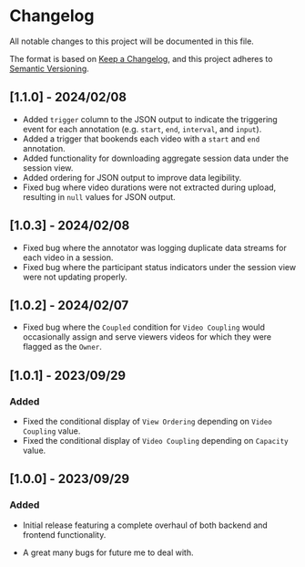 # Changelog

All notable changes to this project will be documented in this file.

The format is based on [Keep a Changelog](https://keepachangelog.com/en/1.0.0/), and this project adheres to [Semantic Versioning](https://semver.org/spec/v2.0.0.html).

## [1.1.0] - 2024/02/08

- Added `trigger` column to the JSON output to indicate the triggering event for each annotation (e.g. `start`, `end`, `interval`, and `input`).
- Added a trigger that bookends each video with a `start` and `end` annotation.
- Added functionality for downloading aggregate session data under the session view.
- Added ordering for JSON output to improve data legibility.
- Fixed bug where video durations were not extracted during upload, resulting in `null` values for JSON output.

## [1.0.3] - 2024/02/08

- Fixed bug where the annotator was logging duplicate data streams for each video in a session.
- Fixed bug where the participant status indicators under the session view were not updating properly.

## [1.0.2] - 2024/02/07

- Fixed bug where the `Coupled` condition for `Video Coupling` would occasionally assign and serve viewers videos for which they were flagged as the `Owner`.

## [1.0.1] - 2023/09/29

### Added

- Fixed the conditional display of `View Ordering` depending on `Video Coupling` value.
- Fixed the conditional display of `Video Coupling` depending on `Capacity` value.

## [1.0.0] - 2023/09/29

### Added

- Initial release featuring a complete overhaul of both backend and frontend functionality.

- A great many bugs for future me to deal with.
